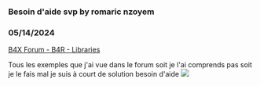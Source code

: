 ### Besoin d'aide svp by romaric nzoyem
### 05/14/2024
[B4X Forum - B4R - Libraries](https://www.b4x.com/android/forum/threads/161097/)

Tous les exemples que j'ai vue dans le forum soit je l'ai comprends pas soit je le fais mal je suis à court de solution besoin d'aide ![](https://www.b4x.com/android/forum/attachments/153686)